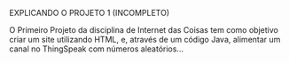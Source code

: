   EXPLICANDO O PROJETO 1 (INCOMPLETO)
  
  O Primeiro Projeto da disciplina de Internet das Coisas tem como objetivo criar um site utilizando HTML, e, através de um código Java, alimentar um canal no ThingSpeak com números aleatórios...

